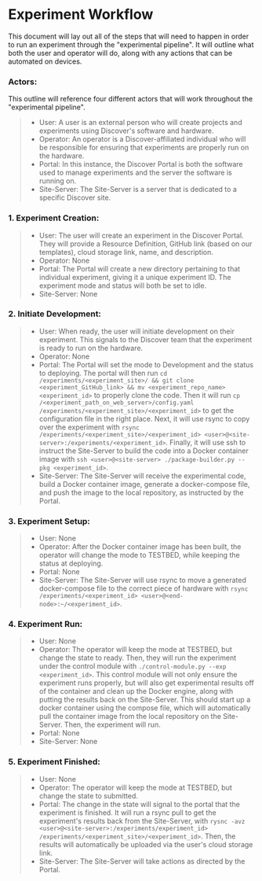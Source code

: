 # Experiment Workflow 

This document will lay out all of the steps that will need to happen in order to run an experiment through the "experimental pipeline".
It will outline what both the user and operator will do, along with any actions that can be automated on devices. 

### Actors:

This outline will reference four different actors that will work throughout the "experimental pipeline".

> * User: A user is an external person who will create projects and experiments using Discover's software and hardware.
> * Operator: An operator is a Discover-affiliated individual who will be responsible for ensuring that experiments are properly run on the hardware.
> * Portal: In this instance, the Discover Portal is both the software used to manage experiments and the server the software is running on.
> * Site-Server: The Site-Server is a server that is dedicated to a specific Discover site.

### 1. Experiment Creation:
> * User: The user will create an experiment in the Discover Portal. They will provide a Resource Definition, GitHub link (based on our templates), cloud storage link,
name, and description.
> * Operator: None
> * Portal: The Portal will create a new directory pertaining to that individual experiment, giving it a unique experiment ID.
The experiment mode and status will both be set to idle.
> * Site-Server: None

### 2. Initiate Development:
> * User: When ready, the user will initiate development on their experiment. This signals to the Discover team that the experiment is ready to run on the hardware.
> * Operator: None
> * Portal: The Portal will set the mode to Development and the status to deploying. The portal will then run `cd /experiments/<experiment_site>/ && git clone <experiment_GitHub_link> && mv <experiment_repo_name> <experiment_id>`
to properly clone the code. Then it will run `cp /<experiment_path_on_web_server>/config.yaml /experiments/<experiment_site>/<experiment_id>` to get the configuration file in the right place.
Next, it will use rsync to copy over the experiment with `rsync /experiments/<experiment_site>/<experiment_id> <user>@<site-server>:/experiments/<experiment_id>`.
Finally, it will use ssh to instruct the Site-Server to build the code into a Docker container image with `ssh <user>@<site-server> ./package-builder.py --pkg <experiment_id>`.
> * Site-Server: The Site-Server will receive the experimental code, build a Docker container image, generate a docker-compose file, and push the image to the local repository, as instructed by the Portal.

### 3. Experiment Setup:
> * User: None
> * Operator: After the Docker container image has been built, the operator will change the mode to TESTBED, while keeping the status at deploying.
> * Portal: None
> * Site-Server: The Site-Server will use rsync to move a generated docker-compose file to the correct piece of hardware with `rsync /experiments/<experiment_id> <user>@<end-node>:~/<experiment_id>`.

### 4. Experiment Run:
> * User: None
> * Operator: The operator will keep the mode at TESTBED, but change the state to ready. Then, they will run the experiment under the control module with `./control-module.py --exp <experiment_id>`. This control module will not only ensure the experiment runs properly, but will also get experimental results off of the container and clean up the Docker engine, along with putting the results back on the Site-Server.
This should start up a docker container using the compose file, which will automatically pull the container image from the local repository on the Site-Server. Then, the experiment will run.
> * Portal: None
> * Site-Server: None

### 5. Experiment Finished:
> * User: None
> * Operator: The operator will keep the mode at TESTBED, but change the state to submitted.
> * Portal: The change in the state will signal to the portal that the experiment is finished. It will run a rsync pull to get the experiment's results back from the Site-Server, with `rysnc -avz <user>@<site-server>:/experiments/experiment_id> /experiments/<experiment_site>/<experiment_id>`. Then, the results will automatically be uploaded via the user's cloud storage link.
> * Site-Server: The Site-Server will take actions as directed by the Portal.
